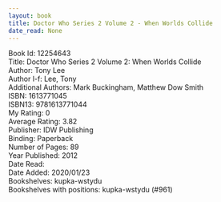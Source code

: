 ```yaml
---
layout: book
title: Doctor Who Series 2 Volume 2 - When Worlds Collide
date_read: None
---
```


Book Id: 12254643<br />
Title: Doctor Who Series 2 Volume 2: When Worlds Collide<br />
Author: Tony Lee<br />
Author l-f: Lee, Tony<br />
Additional Authors: Mark Buckingham, Matthew Dow Smith<br />
ISBN: 1613771045<br />
ISBN13: 9781613771044<br />
My Rating: 0<br />
Average Rating: 3.82<br />
Publisher: IDW Publishing<br />
Binding: Paperback<br />
Number of Pages: 89<br />
Year Published: 2012<br />
Date Read: <br />
Date Added: 2020/01/23<br />
Bookshelves: kupka-wstydu<br />
Bookshelves with positions: kupka-wstydu (#961)<br />

